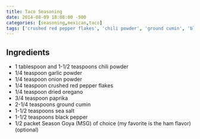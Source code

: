```yaml
---
title: Taco Seasoning
date: 2014-08-09 18:08:00 -500
categories: [seasoning,mexican,taco]
tags: ['crushed red pepper flakes', 'chili powder', 'ground cumin', 'black pepper', 'onion powder', 'garlic powder', 'dried oregano', 'sea salt', 'season goya (msg) of choice', 'paprika']
---
```


## Ingredients

-   1 tablespoon and 1-1/2 teaspoons chili powder
-   1/4 teaspoon garlic powder
-   1/4 teaspoon onion powder
-   1/4 teaspoon crushed red pepper flakes
-   1/4 teaspoon dried oregano
-   3/4 teaspoon paprika
-   2-1/4 teaspoons ground cumin
-   1-1/2 teaspoons sea salt
-   1-1/2 teaspoons black pepper
-   1/2 packet Season Goya (MSG) of choice (my favorite is the ham flavor) (optional)

